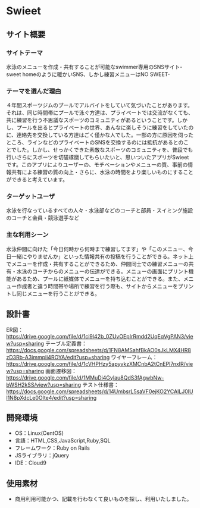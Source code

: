 # Swieet

## サイト概要
### サイトテーマ
水泳のメニューを作成・共有することが可能なswimmer専用のSNSサイト-sweet homeのように暖かいSNS、しかし練習メニューはNO SWEET-

### テーマを選んだ理由
４年間スポーツジムのプールでアルバイトをしていて気づいたことがあります。それは、同じ時間帯にプールで泳ぐ方達は、プライベートでは交流がなくても、共に練習を行う不思議なスポーツのコミュニティがあるということです。しかし、プールを出るとプライベートの世界、あんなに楽しそうに練習をしていたのに、連絡先を交換している方達はごく僅かな人でした。一部の方に原因を伺ったところ、ラインなどのプライベートのSNSを交換するのには抵抗があるとのことでした。しかし、せっかくできた素敵なスポーツのコミュニティを、普段でも行いさらにスポーツを切磋琢磨してもらいたいと、思いついたアプリがSwieetです。このアプリによりユーザーの、モチベーションやメニューの質、事前の情報共有による練習の質の向上・さらに、水泳の時間をより楽しいものにすることができると考えています。

### ターゲットユーザ
水泳を行なっているすべての人々・水泳部などのコーチと部員・スイミング施設のコーチと会員・競泳選手など

### 主な利用シーン
水泳仲間に向けた「今日何時から何時まで練習してます」や「このメニュー、今日一緒にやりませんか」といった情報共有の投稿を行うことができる。ネット上でメニューを作成・共有することができるため、仲間同士での練習メニューの共有・水泳のコーチからのメニューの伝達ができる。メニューの画面にプリント機能があるため、プールに紙媒体でメニューを持ち込むことができる。また、メニュー作成者と違う時間帯や場所で練習を行う際も、サイトからメニューをプリントし同じメニューを行うことができる。

## 設計書
ER図：https://drive.google.com/file/d/1ci9l42b_0ZUvOEpIrRmdd2UqEqVgPAN3/view?usp=sharing
テーブル定義書：https://docs.google.com/spreadsheets/d/1FN8AMSahfBkAO0sJkLMX4HR8zD3Rb-A3immpii4ROYA/edit?usp=sharing
ワイヤーフレーム：https://drive.google.com/file/d/1cVHPHzy5apyvkzXMCnbA2tCnEPl7nxIR/view?usp=sharing
画面遷移図：https://drive.google.com/file/d/1MMuDi4GyIau8QdS3fAgwbNw-bWSH2kSS/view?usp=sharing
テスト仕様書：https://docs.google.com/spreadsheets/d/14UmbsrL5saVF0ejKO2YCAlLJ0IUl1N8pXdcLe0Olte4/edit?usp=sharing

## 開発環境
- OS：Linux(CentOS)
- 言語：HTML,CSS,JavaScript,Ruby,SQL
- フレームワーク：Ruby on Rails
- JSライブラリ：jQuery
- IDE：Cloud9

## 使用素材
- 商用利用可能かつ、記載を行わなくて良いものを探し、利用いたしました。